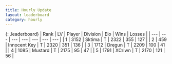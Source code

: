 ```yaml
---
title: Hourly Update
layout: leaderboard
category: hourly
---
```


{: .leaderboard}
| Rank | LV | Player | Division | Elo | Wins | Losses |
| --- | --- | --- | --- | --- | --- | --- |
| <span data-change="0">1</span> | 3152 | <span title="ID: 353063">Sktima</span> | T | <span data-change="0">2322</span> | <span data-change="0">355</span> | <span data-change="0">127</span> |
| <span data-change="0">2</span> | 459 | <span title="ID: 773025">Innocent Key</span> | T | <span data-change="0">2320</span> | <span data-change="0">351</span> | <span data-change="0">136</span> |
| <span data-change="0">3</span> | 1712 | <span title="ID: 337810">Dregun</span> | T | <span data-change="0">2209</span> | <span data-change="0">100</span> | <span data-change="0">41</span> |
| <span data-change="3">4</span> | 1085 | <span title="ID: 611082">Mustard</span> | T | <span data-change="21">2175</span> | <span data-change="4">95</span> | <span data-change="0">47</span> |
| <span data-change="-1">5</span> | 1791 | <span title="ID: 448883">XCriwn</span> | T | <span data-change="0">2170</span> | <span data-change="0">121</span> | <span data-change="0">56</span> |